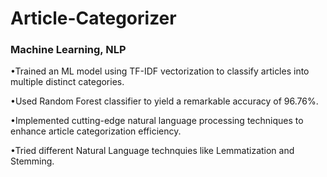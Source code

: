 # Article-Categorizer
### Machine Learning, NLP

•Trained an ML model using TF-IDF vectorization to classify articles into multiple distinct categories.

•Used Random Forest classifier to yield a remarkable accuracy of 96.76%.

•Implemented cutting-edge natural language processing techniques to enhance article categorization efficiency.

•Tried different Natural Language technquies like Lemmatization and Stemming.
